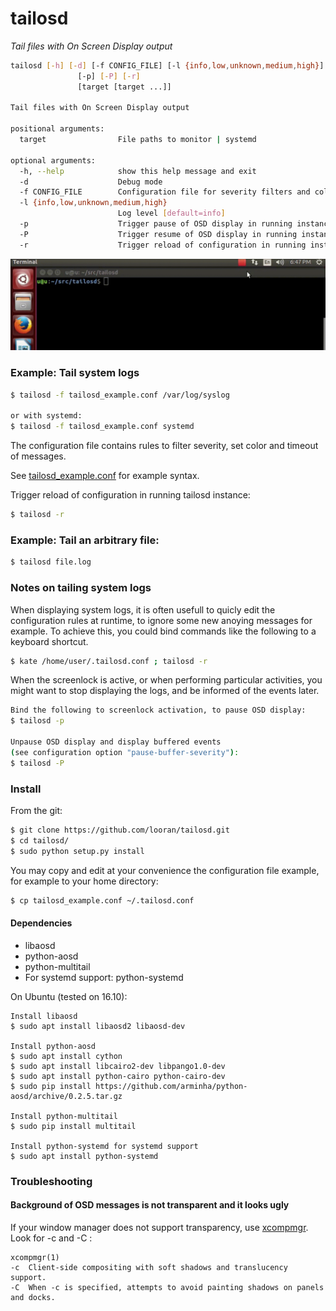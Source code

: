 tailosd
=======

*Tail files with On Screen Display output*

```bash
tailosd [-h] [-d] [-f CONFIG_FILE] [-l {info,low,unknown,medium,high}]
               [-p] [-P] [-r]
               [target [target ...]]

Tail files with On Screen Display output

positional arguments:
  target                File paths to monitor | systemd

optional arguments:
  -h, --help            show this help message and exit
  -d                    Debug mode
  -f CONFIG_FILE        Configuration file for severity filters and colors
  -l {info,low,unknown,medium,high}
                        Log level [default=info]
  -p                    Trigger pause of OSD display in running instance
  -P                    Trigger resume of OSD display in running instance
  -r                    Trigger reload of configuration in running instance
```

[![Tail system logs with On Screen Display output](https://github.com/looran/tailosd/raw/master/demo/tailosd_demo_crop.gif)](https://gouloum.fr/x/tailosd_demo.ogv)

### Example: Tail system logs

```bash
$ tailosd -f tailosd_example.conf /var/log/syslog

or with systemd:
$ tailosd -f tailosd_example.conf systemd
```

The configuration file contains rules to filter severity, set color and timeout of messages.

See [tailosd_example.conf](tailosd_example.conf) for example syntax.

Trigger reload of configuration in running tailosd instance:
```bash
$ tailosd -r
```

### Example: Tail an arbitrary file:

```bash
$ tailosd file.log
```

### Notes on tailing system logs

When displaying system logs, it is often usefull to quicly edit the configuration rules at runtime, to ignore some new anoying messages for example. To achieve this, you could bind commands like the following to a keyboard shortcut.
```bash
$ kate /home/user/.tailosd.conf ; tailosd -r
```

When the screenlock is active, or when performing particular activities, you might want to stop displaying the logs, and be informed of the events later.
```bash
Bind the following to screenlock activation, to pause OSD display:
$ tailosd -p

Unpause OSD display and display buffered events
(see configuration option "pause-buffer-severity"):
$ tailosd -P
```

### Install

From the git:

```bash
$ git clone https://github.com/looran/tailosd.git
$ cd tailosd/
$ sudo python setup.py install
```

You may copy and edit at your convenience the configuration file example, for example to your home directory:

```bash
$ cp tailosd_example.conf ~/.tailosd.conf
```

#### Dependencies

* libaosd
* python-aosd
* python-multitail
* For systemd support: python-systemd

On Ubuntu (tested on 16.10):
```
Install libaosd
$ sudo apt install libaosd2 libaosd-dev

Install python-aosd
$ sudo apt install cython
$ sudo apt install libcairo2-dev libpango1.0-dev
$ sudo apt install python-cairo python-cairo-dev
$ sudo pip install https://github.com/arminha/python-aosd/archive/0.2.5.tar.gz

Install python-multitail
$ sudo pip install multitail

Install python-systemd for systemd support
$ sudo apt install python-systemd
```

### Troubleshooting

#### Background of OSD messages is not transparent and it looks ugly

If your window manager does not support transparency, use [xcompmgr](https://wiki.archlinux.org/index.php/Xcompmgr). Look for -c and -C :

```
xcompmgr(1)
-c  Client-side compositing with soft shadows and translucency support.
-C  When -c is specified, attempts to avoid painting shadows on panels and docks.
```
